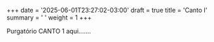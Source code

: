 +++
date = '2025-06-01T23:27:02-03:00'
draft = true
title = 'Canto I'
summary = ' '
weight = 1
+++

Purgatório CANTO 1 aqui.......